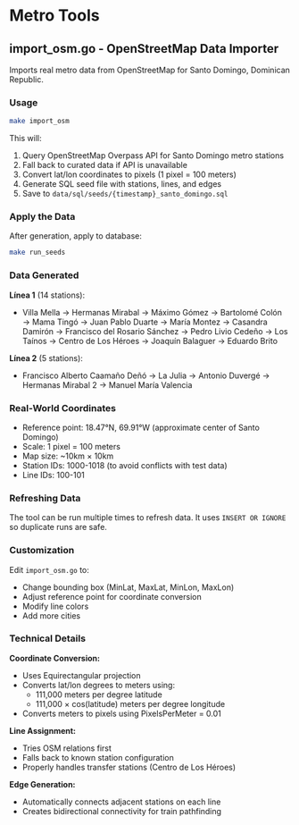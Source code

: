 # Metro Tools

## import_osm.go - OpenStreetMap Data Importer

Imports real metro data from OpenStreetMap for Santo Domingo, Dominican Republic.

### Usage

```bash
make import_osm
```

This will:

1. Query OpenStreetMap Overpass API for Santo Domingo metro stations
2. Fall back to curated data if API is unavailable
3. Convert lat/lon coordinates to pixels (1 pixel = 100 meters)
4. Generate SQL seed file with stations, lines, and edges
5. Save to `data/sql/seeds/{timestamp}_santo_domingo.sql`

### Apply the Data

After generation, apply to database:

```bash
make run_seeds
```

### Data Generated

**Línea 1** (14 stations):

- Villa Mella → Hermanas Mirabal → Máximo Gómez → Bartolomé Colón → Mama Tingó → Juan Pablo Duarte → María Montez → Casandra Damirón → Francisco del Rosario Sánchez → Pedro Livio Cedeño → Los Taínos → Centro de Los Héroes → Joaquín Balaguer → Eduardo Brito

**Línea 2** (5 stations):

- Francisco Alberto Caamaño Deñó → La Julia → Antonio Duvergé → Hermanas Mirabal 2 → Manuel María Valencia

### Real-World Coordinates

- Reference point: 18.47°N, 69.91°W (approximate center of Santo Domingo)
- Scale: 1 pixel = 100 meters
- Map size: ~10km × 10km
- Station IDs: 1000-1018 (to avoid conflicts with test data)
- Line IDs: 100-101

### Refreshing Data

The tool can be run multiple times to refresh data. It uses `INSERT OR IGNORE` so duplicate runs are safe.

### Customization

Edit `import_osm.go` to:

- Change bounding box (MinLat, MaxLat, MinLon, MaxLon)
- Adjust reference point for coordinate conversion
- Modify line colors
- Add more cities

### Technical Details

**Coordinate Conversion:**

- Uses Equirectangular projection
- Converts lat/lon degrees to meters using:
  - 111,000 meters per degree latitude
  - 111,000 × cos(latitude) meters per degree longitude
- Converts meters to pixels using PixelsPerMeter = 0.01

**Line Assignment:**

- Tries OSM relations first
- Falls back to known station configuration
- Properly handles transfer stations (Centro de Los Héroes)

**Edge Generation:**

- Automatically connects adjacent stations on each line
- Creates bidirectional connectivity for train pathfinding
